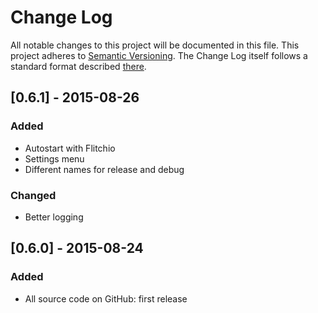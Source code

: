 # Change Log
All notable changes to this project will be documented in this file.
This project adheres to [Semantic Versioning](http://semver.org/).
The Change Log itself follows a standard format described [there](http://keepachangelog.com/).

<!--
## [0.7.0] - 2015-??-??
### Added
### Changed
### Deprecated
### Removed
### Fixed
### Security
### Deprecated
-->

## [0.6.1] - 2015-08-26
### Added
- Autostart with Flitchio
- Settings menu
- Different names for release and debug

### Changed
- Better logging

## [0.6.0] - 2015-08-24
### Added
- All source code on GitHub: first release